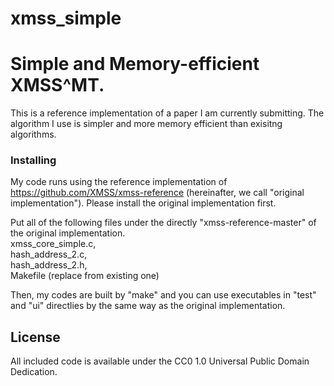 # xmss_simple
# Simple and Memory-efficient XMSS^MT.

This is a reference implementation of a paper I am currently submitting. The algorithm I use is simpler and more memory efficient than exisitng algorithms.

### Installing

My code runs using the reference implementation of
https://github.com/XMSS/xmss-reference (hereinafter, we call "original implementation").
Please install the original implementation first.

Put all of the following files under the directly "xmss-reference-master" of the original implementation.\
 xmss_core_simple.c,\
 hash_address_2.c,\
 hash_address_2.h,\
 Makefile (replace from existing one)
  
Then, my codes are built by "make" and you can use executables in "test" and "ui" directlies by the same way as the original implementation.

## License

All included code is available under the CC0 1.0 Universal Public Domain Dedication.
